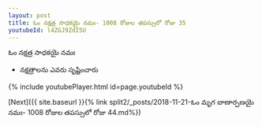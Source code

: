 ```yaml
---
layout: post
title: ఓం నక్షత్ర సాధకయై నమః- 1008 రోజుల తపస్సులో రోజు 35
youtubeId: l4ZGJ9ZdI5U
---
```

 
 
 ఓం నక్షత్ర సాధకయై నమః  
 
 -  నక్షత్రాలను ఎవరు సృష్టించారు 
 
  
 
  
 
 
 
 
 
 


{% include youtubePlayer.html id=page.youtubeId %}
 
[Next]({{ site.baseurl }}{% link  split2/_posts/2018-11-21-ఓం మృగ బాణార్పణయై నమః- 1008 రోజుల తపస్సులో రోజు 44.md%})
 
